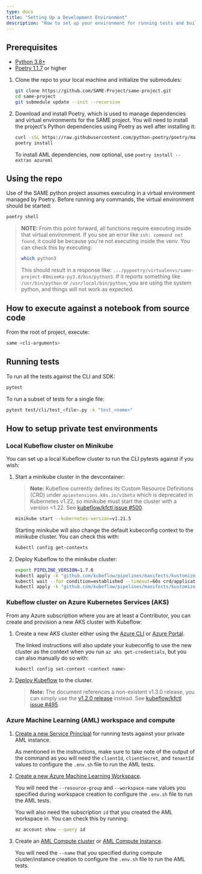 ```yaml
---
type: docs
title: "Setting Up a Development Environment"
description: "How to set up your environment for running tests and building SAME."
---
```


## Prerequisites

- [Python 3.8+](https://www.python.org/downloads/)
- [Poetry 1.1.7](https://python-poetry.org/docs/#installation) or higher

1. Clone the repo to your local machine and initialize the submodules:

    ```bash
    git clone https://github.com/SAME-Project/same-project.git
    cd same-project
    git submodule update --init --recursive
    ```

2. Download and install Poetry, which is used to manage dependencies and virtual environments for the SAME project. You will need to install the project's Python dependencies using Poetry as well after installing it:

    ```bash
    curl -sSL https://raw.githubusercontent.com/python-poetry/poetry/master/install-poetry.py | python3 -
    poetry install
    ```

    To install AML dependencies, now optional, use `poetry install --extras azureml`

## Using the repo

Use of the SAME python project assumes executing in a virtual environment managed by Poetry. Before running any commands, the virtual environment should be started:

```bash
poetry shell
```

> **NOTE:** From this point forward, all functions require executing inside that virtual environment. If you see an error like `zsh: command not found`, it could be because you're not executing inside the venv. You can check this by executing:
>
> ```bash
> which python3
> ```
>
> This should result in a response like: `.../pypoetry/virtualenvs/same-project-88mixeKa-py3.8/bin/python3`. If it reports something like `/usr/bin/python` or `/usr/local/bin/python`, you are using the system python, and things will not work as expected.

## How to execute against a notebook from source code

From the root of project, execute:

```bash
same <cli-arguments>
```

## Running tests
To run all the tests against the CLI and SDK:

```bash
pytest
```

To run a subset of tests for a single file:

```bash
pytest test/cli/test_<file>.py -k "test_<name>"
```

## How to setup private test environments

### Local Kubeflow cluster on Minikube

You can set up a local Kubeflow cluster to run the CLI pytests against if you wish:

1. Start a minikube cluster in the devcontainer:

    > **Note:** Kubeflow currently defines its Custom Resource Definitions (CRD) under `apiextensions.k8s.io/v1beta` which is deprecated in Kubernetes v1.22, so minikube must start the cluster with a version <1.22. See [kubeflow/kfctl issue #500](https://github.com/kubeflow/kfctl/issues/500).

    ```bash
    minikube start --kubernetes-version=v1.21.5
    ```

    Starting minikube will also change the default kubeconfig context to the minikube cluster. You can check this with:

    ```bash
    kubectl config get-contexts
    ```

2. Deploy Kubeflow to the minikube cluster:

    ```bash
    export PIPELINE_VERSION=1.7.0
    kubectl apply -k "github.com/kubeflow/pipelines/manifests/kustomize/cluster-scoped-resources?ref=$PIPELINE_VERSION"
    kubectl wait --for condition=established --timeout=60s crd/applications.app.k8s.io
    kubectl apply -k "github.com/kubeflow/pipelines/manifests/kustomize/env/platform-agnostic-pns?ref=$PIPELINE_VERSION"
    ```

### Kubeflow cluster on Azure Kubernetes Services (AKS)

From any Azure subscription where you are at least a Contributor, you can create and provision a new AKS cluster with Kubeflow:

1. Create a new AKS cluster either using the [Azure CLI](https://docs.microsoft.com/en-us/azure/aks/kubernetes-walkthrough) or [Azure Portal](https://docs.microsoft.com/en-us/azure/aks/kubernetes-walkthrough-portal).

   The linked instructions will also update your kubeconfig to use the new cluster as the context when you run `az aks get-credentials`, but you can also manually do so with:

   ```bash
   kubectl config set-context <context name>
   ```

2. [Deploy Kubeflow](https://www.kubeflow.org/docs/distributions/azure/deploy/install-kubeflow/#kubeflow-installation) to the cluster.

    > **Note:** The document references a non-existent v1.3.0 release, you can simply use the [v1.2.0 release](https://github.com/kubeflow/kfctl/releases/tag/v1.2.0) instead. See [kubeflow/kfctl issue #495](https://github.com/kubeflow/kfctl/issues/495).

### Azure Machine Learning (AML) workspace and compute

1. [Create a new Service Principal](https://docs.microsoft.com/en-us/azure/machine-learning/how-to-setup-authentication#configure-a-service-principal) for running tests against your private AML instance.

    As mentioned in the instructions, make sure to take note of the output of the command as you will need the `clientId`, `clientSecret`, and `tenantId` values to configure the `.env.sh` file to run the AML tests.

2. [Create a new Azure Machine Learning Workspace](https://docs.microsoft.com/en-us/azure/machine-learning/how-to-configure-cli#set-up).

    You will need the `--resource-group` and `--workspace-name` values you specified during workspace creation to configure the `.env.sh` file to run the AML tests.

    You will also need the subscription `id` that you created the AML workspace in. You can check this by running:

    ```bash
    az account show --query id
    ```

3. Create an [AML Compute cluster](https://docs.microsoft.com/en-us/azure/machine-learning/how-to-create-attach-compute-cluster?tabs=azure-cli#create) or [AML Compute Instance](https://docs.microsoft.com/en-us/azure/machine-learning/how-to-create-manage-compute-instance?tabs=azure-cli#create).

    You will need the `--name` that you specified during compute cluster/instance creation to configure the `.env.sh` file to run the AML tests.
